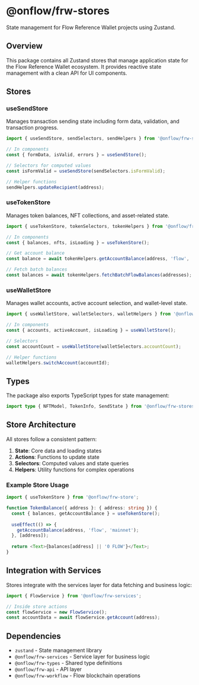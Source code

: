 # @onflow/frw-stores

State management for Flow Reference Wallet projects using Zustand.

## Overview

This package contains all Zustand stores that manage application state for the Flow Reference Wallet ecosystem. It provides reactive state management with a clean API for UI components.

## Stores

### useSendStore

Manages transaction sending state including form data, validation, and transaction progress.

```typescript
import { useSendStore, sendSelectors, sendHelpers } from '@onflow/frw-stores';

// In components
const { formData, isValid, errors } = useSendStore();

// Selectors for computed values
const isFormValid = useSendStore(sendSelectors.isFormValid);

// Helper functions
sendHelpers.updateRecipient(address);
```

### useTokenStore

Manages token balances, NFT collections, and asset-related state.

```typescript
import { useTokenStore, tokenSelectors, tokenHelpers } from '@onflow/frw-stores';

// In components
const { balances, nfts, isLoading } = useTokenStore();

// Get account balance
const balance = await tokenHelpers.getAccountBalance(address, 'flow', 'mainnet');

// Fetch batch balances
const balances = await tokenHelpers.fetchBatchFlowBalances(addresses);
```

### useWalletStore

Manages wallet accounts, active account selection, and wallet-level state.

```typescript
import { useWalletStore, walletSelectors, walletHelpers } from '@onflow/frw-stores';

// In components
const { accounts, activeAccount, isLoading } = useWalletStore();

// Selectors
const accountCount = useWalletStore(walletSelectors.accountCount);

// Helper functions
walletHelpers.switchAccount(accountId);
```

## Types

The package also exports TypeScript types for state management:

```typescript
import type { NFTModel, TokenInfo, SendState } from '@onflow/frw-stores';
```

## Store Architecture

All stores follow a consistent pattern:

1. **State**: Core data and loading states
2. **Actions**: Functions to update state
3. **Selectors**: Computed values and state queries
4. **Helpers**: Utility functions for complex operations

### Example Store Usage

```typescript
import { useTokenStore } from '@onflow/frw-store';

function TokenBalance({ address }: { address: string }) {
  const { balances, getAccountBalance } = useTokenStore();
  
  useEffect(() => {
    getAccountBalance(address, 'flow', 'mainnet');
  }, [address]);
  
  return <Text>{balances[address] || '0 FLOW'}</Text>;
}
```

## Integration with Services

Stores integrate with the services layer for data fetching and business logic:

```typescript
import { FlowService } from '@onflow/frw-services';

// Inside store actions
const flowService = new FlowService();
const accountData = await flowService.getAccount(address);
```

## Dependencies

- `zustand` - State management library
- `@onflow/frw-services` - Service layer for business logic
- `@onflow/frw-types` - Shared type definitions
- `@onflow/frw-api` - API layer
- `@onflow/frw-workflow` - Flow blockchain operations